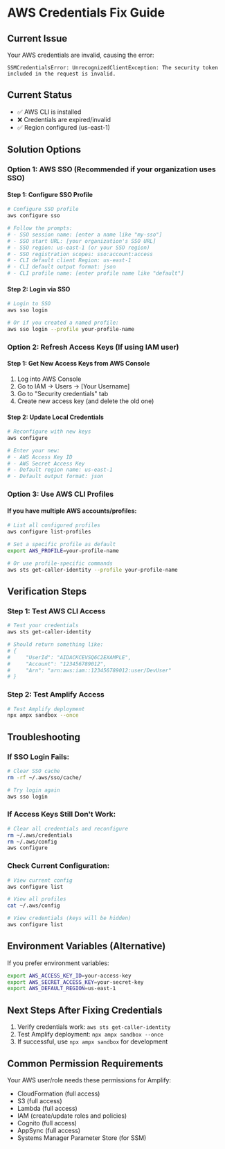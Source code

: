 # AWS Credentials Fix Guide

## Current Issue
Your AWS credentials are invalid, causing the error:
```
SSMCredentialsError: UnrecognizedClientException: The security token included in the request is invalid.
```

## Current Status
- ✅ AWS CLI is installed
- ❌ Credentials are expired/invalid
- ✅ Region configured (us-east-1)

## Solution Options

### Option 1: AWS SSO (Recommended if your organization uses SSO)

#### Step 1: Configure SSO Profile
```bash
# Configure SSO profile
aws configure sso

# Follow the prompts:
# - SSO session name: [enter a name like "my-sso"]
# - SSO start URL: [your organization's SSO URL]
# - SSO region: us-east-1 (or your SSO region)
# - SSO registration scopes: sso:account:access
# - CLI default client Region: us-east-1
# - CLI default output format: json
# - CLI profile name: [enter profile name like "default"]
```

#### Step 2: Login via SSO
```bash
# Login to SSO
aws sso login

# Or if you created a named profile:
aws sso login --profile your-profile-name
```

### Option 2: Refresh Access Keys (If using IAM user)

#### Step 1: Get New Access Keys from AWS Console
1. Log into AWS Console
2. Go to IAM → Users → [Your Username]
3. Go to "Security credentials" tab
4. Create new access key (and delete the old one)

#### Step 2: Update Local Credentials
```bash
# Reconfigure with new keys
aws configure

# Enter your new:
# - AWS Access Key ID
# - AWS Secret Access Key
# - Default region name: us-east-1
# - Default output format: json
```

### Option 3: Use AWS CLI Profiles

#### If you have multiple AWS accounts/profiles:
```bash
# List all configured profiles
aws configure list-profiles

# Set a specific profile as default
export AWS_PROFILE=your-profile-name

# Or use profile-specific commands
aws sts get-caller-identity --profile your-profile-name
```

## Verification Steps

### Step 1: Test AWS CLI Access
```bash
# Test your credentials
aws sts get-caller-identity

# Should return something like:
# {
#     "UserId": "AIDACKCEVSQ6C2EXAMPLE",
#     "Account": "123456789012",
#     "Arn": "arn:aws:iam::123456789012:user/DevUser"
# }
```

### Step 2: Test Amplify Access
```bash
# Test Amplify deployment
npx ampx sandbox --once
```

## Troubleshooting

### If SSO Login Fails:
```bash
# Clear SSO cache
rm -rf ~/.aws/sso/cache/

# Try login again
aws sso login
```

### If Access Keys Still Don't Work:
```bash
# Clear all credentials and reconfigure
rm ~/.aws/credentials
rm ~/.aws/config
aws configure
```

### Check Current Configuration:
```bash
# View current config
aws configure list

# View all profiles
cat ~/.aws/config

# View credentials (keys will be hidden)
aws configure list
```

## Environment Variables (Alternative)
If you prefer environment variables:
```bash
export AWS_ACCESS_KEY_ID=your-access-key
export AWS_SECRET_ACCESS_KEY=your-secret-key
export AWS_DEFAULT_REGION=us-east-1
```

## Next Steps After Fixing Credentials
1. Verify credentials work: `aws sts get-caller-identity`
2. Test Amplify deployment: `npx ampx sandbox --once`
3. If successful, use `npx ampx sandbox` for development

## Common Permission Requirements
Your AWS user/role needs these permissions for Amplify:
- CloudFormation (full access)
- S3 (full access)
- Lambda (full access)
- IAM (create/update roles and policies)
- Cognito (full access)
- AppSync (full access)
- Systems Manager Parameter Store (for SSM)
